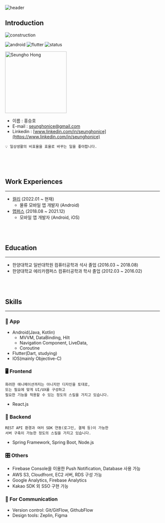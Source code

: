 ![header](https://capsule-render.vercel.app/api?type=waving&color=auto&height=300&section=header&text=Resume&fontSize=80)

## Introduction
![construction](https://img.shields.io/badge/resume-under_construction-yellowgreen)

![android](https://img.shields.io/badge/android-%233DDC84.svg?&logo=android&logoColor=black)
![flutter](https://img.shields.io/badge/flutter-%2302569B.svg?&logo=flutter&logoColor=white)
![status](https://img.shields.io/badge/hired-brightgreen.svg)


<img src="https://github-seunghonice.s3.ap-northeast-2.amazonaws.com/profile_photo.JPG" width="200px" height="auto" title="profile" alt="Seungho Hong"></img>

- 이름 : 홍승호
- E-mail : seunghonice@gmail.com
- Linkedin : [www.linkedin.com/in/seunghonice](https://www.linkedin.com/in/seunghonice)
```
💡 일상생활의 비효율을 효율로 바꾸는 일을 좋아합니다.
```


<br />
<br />
<br />

## Work Experiences
***
- [컬리](https://kurly.com) (2022.01 ~ 현재)
  - 물류 모바일 앱 개발자 (Android)
- [맵퍼스](http://www.mappers.kr) (2018.08 ~ 2021.12)
  - 모바일 앱 개발자 (Android, iOS)

<br /><br />

## Education
***
- 한양대학교 일반대학원 컴퓨터공학과 석사 졸업 (2016.03 ~ 2018.08)
- 한양대학교 에리카캠퍼스 컴퓨터공학과 학사 졸업 (2012.03 ~ 2016.02)  

<br /><br />

## Skills
***
### 📱 App
- Android(Java, Kotlin)
  - MVVM, DataBinding, Hilt
  - Navigation Component, LiveData, 
  - Coroutine
- Flutter(Dart, studying)
- IOS(mainly Objective-C)

### 🖥  Frontend 
```
화려한 애니메이션까지는 아니지만 디자인을 토대로,
또는 필요에 맞게 UI/UX를 구성하고
필요한 기능을 적용할 수 있는 정도의 스킬을 가지고 있습니다.
```
- React.js
  
### 🤖  Backend 
```
REST API 환경과 여러 SDK 연동(로그인, 결제 등)이 가능한
서버 구축이 가능한 정도의 스킬을 가지고 있습니다.
```
- Spring Framework, Spring Boot, Node.js

### 🎛 Others
- Firebase Console을 이용한 Push Notification, Database 사용 가능
- AWS S3, Cloudfront, EC2 서버, RDS 구성 가능
- Google Analytics, Firebase Analytics
- Kakao SDK 외 SSO 구현 가능

### 📡  For Communication
- Version control: Git/GitFlow, GithubFlow
- Design tools: Zeplin, Figma